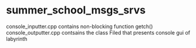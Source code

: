 # summer_school_msgs_srvs
console_inputter.cpp contains non-blocking function getch()
console_outputter.cpp contsains the class Filed that presents console gui of labyrinth
